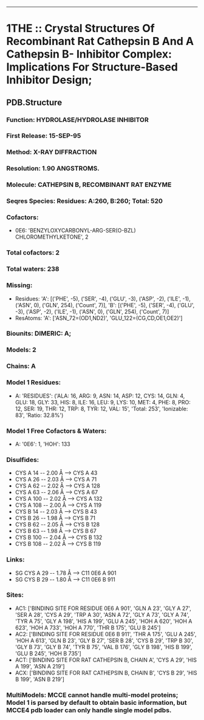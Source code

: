 ---
# 1THE :: Crystal Structures Of Recombinant Rat Cathepsin B And A Cathepsin B- Inhibitor Complex: Implications For Structure-Based Inhibitor Design;
## PDB.Structure
### Function: HYDROLASE/HYDROLASE INHIBITOR
### First Release: 15-SEP-95
### Method: X-RAY DIFFRACTION
### Resolution: 1.90 ANGSTROMS.
### Molecule: CATHEPSIN B, RECOMBINANT RAT ENZYME
### Seqres Species: Residues: A:260, B:260; Total: 520
### Cofactors:
  - 0E6:
 'BENZYLOXYCARBONYL-ARG-SER(O-BZL) CHLOROMETHYLKETONE', 2

### Total cofactors: 2
### Total waters: 238
### Missing:
  - Residues:
 'A': [('PHE', -5), ('SER', -4), ('GLU', -3), ('ASP', -2), ('ILE', -1), ('ASN', 0), ('GLN', 254), ('Count', 7)],
 'B': [('PHE', -5), ('SER', -4), ('GLU', -3), ('ASP', -2), ('ILE', -1), ('ASN', 0), ('GLN', 254), ('Count', 7)]
  - ResAtoms:
 'A': ['ASN_72=(OD1,ND2)', 'GLU_122=(CG,CD,OE1,OE2)']

### Biounits: DIMERIC: A;
### Models: 2
### Chains: A
### Model 1 Residues:
  - A:
 'RESIDUES': ('ALA: 16, ARG: 9, ASN: 14, ASP: 12, CYS: 14, GLN: 4, GLU: 18, GLY: 33, HIS: 8, ILE: 16, LEU: 9, LYS: 10, MET: 4, PHE: 8, PRO: 12, SER: 19, THR: 12, TRP: 8, TYR: 12, VAL: 15', 'Total: 253', 'Ionizable: 83',
              'Ratio: 32.8%')

### Model 1 Free Cofactors & Waters:
  - A:
 '0E6': 1, 'HOH': 133

### Disulfides:
  - CYS A  14 -- 2.00 Å --> CYS A  43
  - CYS A  26 -- 2.03 Å --> CYS A  71
  - CYS A  62 -- 2.02 Å --> CYS A 128
  - CYS A  63 -- 2.06 Å --> CYS A  67
  - CYS A 100 -- 2.02 Å --> CYS A 132
  - CYS A 108 -- 2.00 Å --> CYS A 119
  - CYS B  14 -- 2.03 Å --> CYS B  43
  - CYS B  26 -- 1.98 Å --> CYS B  71
  - CYS B  62 -- 2.05 Å --> CYS B 128
  - CYS B  63 -- 1.98 Å --> CYS B  67
  - CYS B 100 -- 2.04 Å --> CYS B 132
  - CYS B 108 -- 2.02 Å --> CYS B 119

### Links:
  - SG CYS A 29 -- 1.78 Å --> C11 0E6 A 901
  - SG CYS B 29 -- 1.80 Å --> C11 0E6 B 911

### Sites:
  - AC1: ['BINDING SITE FOR RESIDUE 0E6 A 901', 'GLN A  23', 'GLY A  27', 'SER A  28', 'CYS A  29', 'TRP A  30', 'ASN A  72', 'GLY A  73', 'GLY A  74', 'TYR A  75', 'GLY A 198', 'HIS A 199', 'GLU A 245', 'HOH A 620', 'HOH A 623', 'HOH A 733', 'HOH A 770', 'THR B 175', 'GLU B 245']
  - AC2: ['BINDING SITE FOR RESIDUE 0E6 B 911', 'THR A 175', 'GLU A 245', 'HOH A 613', 'GLN B  23', 'GLY B  27', 'SER B  28', 'CYS B  29', 'TRP B  30', 'GLY B  73', 'GLY B  74', 'TYR B  75', 'VAL B 176', 'GLY B 198', 'HIS B 199', 'GLU B 245', 'HOH B 735']
  - ACT: ['BINDING SITE FOR RAT CATHEPSIN B, CHAIN A', 'CYS A  29', 'HIS A 199', 'ASN A 219']
  - ACX: ['BINDING SITE FOR RAT CATHEPSIN B, CHAIN B', 'CYS B  29', 'HIS B 199', 'ASN B 219']

### MultiModels: MCCE cannot handle multi-model proteins; Model 1 is parsed by default to obtain basic information, but MCCE4 pdb loader can only handle single model pdbs.
